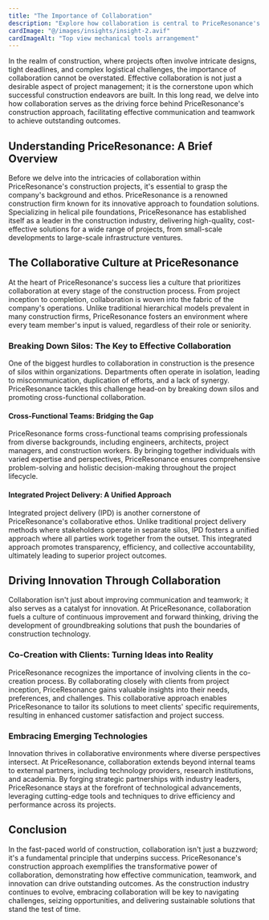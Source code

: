 ```yaml
---
title: "The Importance of Collaboration"
description: "Explore how collaboration is central to PriceResonance's construction approach, driving effective communication and teamwork to achieve outstanding outcomes."
cardImage: "@/images/insights/insight-2.avif"
cardImageAlt: "Top view mechanical tools arrangement"
---
```


In the realm of construction, where projects often involve intricate designs, tight deadlines, and complex logistical challenges, the importance of collaboration cannot be overstated. Effective collaboration is not just a desirable aspect of project management; it is the cornerstone upon which successful construction endeavors are built. In this long read, we delve into how collaboration serves as the driving force behind PriceResonance's construction approach, facilitating effective communication and teamwork to achieve outstanding outcomes.

## Understanding PriceResonance: A Brief Overview

Before we delve into the intricacies of collaboration within PriceResonance's construction projects, it's essential to grasp the company's background and ethos. PriceResonance is a renowned construction firm known for its innovative approach to foundation solutions. Specializing in helical pile foundations, PriceResonance has established itself as a leader in the construction industry, delivering high-quality, cost-effective solutions for a wide range of projects, from small-scale developments to large-scale infrastructure ventures.

## The Collaborative Culture at PriceResonance

At the heart of PriceResonance's success lies a culture that prioritizes collaboration at every stage of the construction process. From project inception to completion, collaboration is woven into the fabric of the company's operations. Unlike traditional hierarchical models prevalent in many construction firms, PriceResonance fosters an environment where every team member's input is valued, regardless of their role or seniority.

### Breaking Down Silos: The Key to Effective Collaboration

One of the biggest hurdles to collaboration in construction is the presence of silos within organizations. Departments often operate in isolation, leading to miscommunication, duplication of efforts, and a lack of synergy. PriceResonance tackles this challenge head-on by breaking down silos and promoting cross-functional collaboration.

#### Cross-Functional Teams: Bridging the Gap

PriceResonance forms cross-functional teams comprising professionals from diverse backgrounds, including engineers, architects, project managers, and construction workers. By bringing together individuals with varied expertise and perspectives, PriceResonance ensures comprehensive problem-solving and holistic decision-making throughout the project lifecycle.

#### Integrated Project Delivery: A Unified Approach

Integrated project delivery (IPD) is another cornerstone of PriceResonance's collaborative ethos. Unlike traditional project delivery methods where stakeholders operate in separate silos, IPD fosters a unified approach where all parties work together from the outset. This integrated approach promotes transparency, efficiency, and collective accountability, ultimately leading to superior project outcomes.

## Driving Innovation Through Collaboration

Collaboration isn't just about improving communication and teamwork; it also serves as a catalyst for innovation. At PriceResonance, collaboration fuels a culture of continuous improvement and forward thinking, driving the development of groundbreaking solutions that push the boundaries of construction technology.

### Co-Creation with Clients: Turning Ideas into Reality

PriceResonance recognizes the importance of involving clients in the co-creation process. By collaborating closely with clients from project inception, PriceResonance gains valuable insights into their needs, preferences, and challenges. This collaborative approach enables PriceResonance to tailor its solutions to meet clients' specific requirements, resulting in enhanced customer satisfaction and project success.

### Embracing Emerging Technologies

Innovation thrives in collaborative environments where diverse perspectives intersect. At PriceResonance, collaboration extends beyond internal teams to external partners, including technology providers, research institutions, and academia. By forging strategic partnerships with industry leaders, PriceResonance stays at the forefront of technological advancements, leveraging cutting-edge tools and techniques to drive efficiency and performance across its projects.

## Conclusion

In the fast-paced world of construction, collaboration isn't just a buzzword; it's a fundamental principle that underpins success. PriceResonance's construction approach exemplifies the transformative power of collaboration, demonstrating how effective communication, teamwork, and innovation can drive outstanding outcomes. As the construction industry continues to evolve, embracing collaboration will be key to navigating challenges, seizing opportunities, and delivering sustainable solutions that stand the test of time.